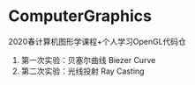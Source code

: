 # ComputerGraphics
2020春计算机图形学课程+个人学习OpenGL代码仓
  1. 第一次实验：贝塞尔曲线 Biezer Curve
  2. 第二次实验：光线投射 Ray Casting
